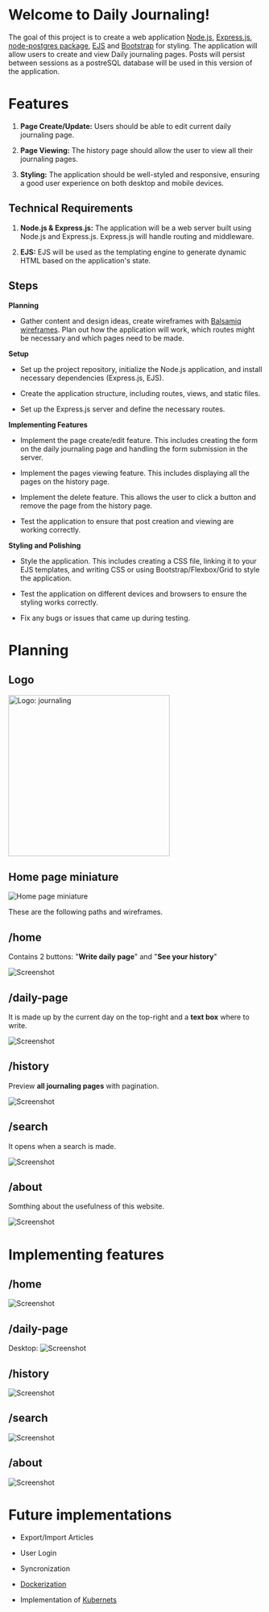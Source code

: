 # Welcome to Daily Journaling!

The goal of this project is to create a web application [Node.js](https://nodejs.org/en), [Express.js](https://expressjs.com/), [node-postgres package](https://www.npmjs.com/package/pg), [EJS](https://ejs.co/) and [Bootstrap](https://getbootstrap.com/) for styling. The application will allow users to create and view Daily journaling pages. Posts will persist between sessions as a postreSQL database will be used in this version of the application.


# Features

1. **Page Create/Update:** Users should be able to edit current daily journaling page.

2. **Page Viewing:** The history page should allow the user to view all their journaling pages.

3. **Styling:** The application should be well-styled and responsive, ensuring a good user experience on both desktop and mobile devices.

## Technical Requirements

1. **Node.js & Express.js:** The application will be a web server built using Node.js and Express.js. Express.js will handle routing and middleware.

2. **EJS:** EJS will be used as the templating engine to generate dynamic HTML based on the application's state.


## Steps

**Planning**
- Gather content and design ideas, create wireframes with [Balsamiq wireframes](https://balsamiq.com/). Plan out how the application will work, which routes might be necessary and which pages need to be made.
 
**Setup**
- Set up the project repository, initialize the Node.js application, and install necessary dependencies (Express.js, EJS).

- Create the application structure, including routes, views, and static files.

- Set up the Express.js server and define the necessary routes.
 
**Implementing Features**
- Implement the page create/edit feature. This includes creating the form on the daily journaling page and handling the form submission in the server.

- Implement the pages viewing feature. This includes displaying all the pages on the history page.

- Implement the delete feature. This allows the user to click a button and remove the page from the history page.

- Test the application to ensure that post creation and viewing are working correctly.
 
 **Styling and Polishing**
- Style the application. This includes creating a CSS file, linking it to your EJS templates, and writing CSS or using Bootstrap/Flexbox/Grid to style the application.

- Test the application on different devices and browsers to ensure the styling works correctly.

- Fix any bugs or issues that came up during testing.

# Planning

## Logo
<img src="https://raw.githubusercontent.com/mykesoft/daily-journaling/main/assets/icon-logo/noun-journaling-5330031.png" width="320px" alt="Logo: journaling">

## Home page miniature
![Home page miniature](https://raw.githubusercontent.com/mykesoft/daily-journaling/main/assets/icon-logo/white-logo-daily-journaling.png "Title")

These are the following paths and wireframes.

## /home

Contains 2 buttons: "**Write daily page**" and "**See your history**"

![Screenshot](https://raw.githubusercontent.com/mykesoft/daily-journaling/main/assets/wireframes/home.png?raw=true "Title")

## /daily-page

It is made up by the current day on the top-right and a **text box** where to write.

![Screenshot](https://raw.githubusercontent.com/mykesoft/daily-journaling/main/assets/wireframes/daily-page.png?raw=true "Title")

## /history

Preview **all journaling pages** with pagination.

![Screenshot](https://raw.githubusercontent.com/mykesoft/daily-journaling/main/assets/wireframes/history.png?raw=true "Title")
 
## /search

It opens when a search is made.

![Screenshot](https://raw.githubusercontent.com/mykesoft/daily-journaling/main/assets/wireframes/search.png?raw=true "Title")

## /about

Somthing about the usefulness of this website.

![Screenshot](https://raw.githubusercontent.com/mykesoft/daily-journaling/main/assets/wireframes/about.png?raw=true "Title")

# Implementing features
## /home

![Screenshot](https://raw.githubusercontent.com/mykesoft/daily-journaling/main/screenshots/Home_screenshot.png?raw=true "Title")

## /daily-page

Desktop:
![Screenshot](https://raw.githubusercontent.com/mykesoft/daily-journaling/main/screenshots/DailyPage_screenshot.png?raw=true "Title")

## /history

![Screenshot](https://raw.githubusercontent.com/mykesoft/daily-journaling/main/screenshots/History_screenshot.png?raw=true "Title")
 
## /search

![Screenshot](https://raw.githubusercontent.com/mykesoft/daily-journaling/main/screenshots/Search_screenshot.png?raw=true "Title")

## /about
![Screenshot](https://raw.githubusercontent.com/mykesoft/daily-journaling/main/screenshots/About_screenshots.png?raw=true "Title")


# Future implementations

- Export/Import Articles

- User Login

- Syncronization

- [Dockerization](https://www.docker.com/)

- Implementation of [Kubernets](https://kubernetes.io/)